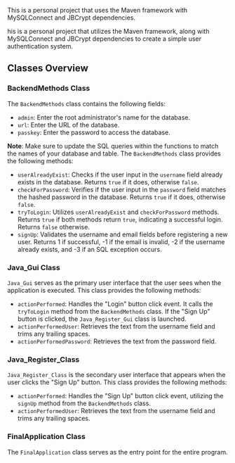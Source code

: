This is a personal project that uses the Maven framework with MySQLConnect and JBCrypt dependencies.

his is a personal project that utilizes the Maven framework, along with MySQLConnect and JBCrypt dependencies to create a simple user authentication system.

Classes Overview
----------------

### BackendMethods Class

The `BackendMethods` class contains the following fields:

-   `admin`: Enter the root administrator's name for the database.
-   `url`: Enter the URL of the database.
-   `passkey`: Enter the password to access the database.

**Note**: Make sure to update the SQL queries within the functions to match the names of your database and table.
The `BackendMethods` class provides the following methods:

-   `userAlreadyExist`: Checks if the user input in the `username` field already exists in the database. Returns `true` if it does, otherwise `false`.
-   `checkForPassword`: Verifies if the user input in the `password` field matches the hashed password in the database. Returns `true` if it does, otherwise `false`.
-   `tryToLogin`: Utilizes `userAlreadyExist` and `checkForPassword` methods. Returns `true` if both methods return `true`, indicating a successful login. Returns `false` otherwise.
-   `signUp`: Validates the username and email fields before registering a new user. Returns 1 if successful, -1 if the email is invalid, -2 if the username already exists, and -3 if an SQL exception occurs.
### Java_Gui Class

`Java_Gui` serves as the primary user interface that the user sees when the application is executed. This class provides the following methods:

-   `actionPerformed`: Handles the "Login" button click event. It calls the `tryToLogin` method from the `BackendMethods` class. If the "Sign Up" button is clicked, the `Java_Register_Gui` class is launched.
-   `actionPerformedUser`: Retrieves the text from the username field and trims any trailing spaces.
-   `actionPerformedPassword`: Retrieves the text from the password field.

### Java_Register_Class

`Java_Register_Class` is the secondary user interface that appears when the user clicks the "Sign Up" button. This class provides the following methods:
-   `actionPerformed`: Handles the "Sign Up" button click event, utilizing the `signUp` method from the `BackendMethods` class.
-   `actionPerformedUser`: Retrieves the text from the username field and trims any trailing spaces.

### FinalApplication Class

The `FinalApplication` class serves as the entry point for the entire program.
